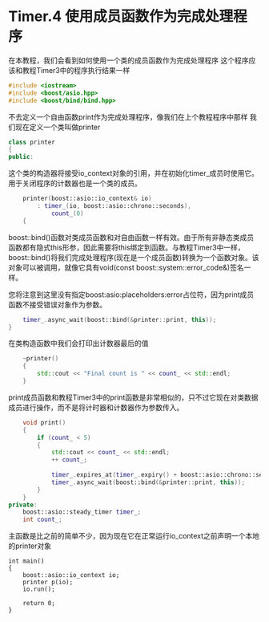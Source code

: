 # Timer.4 使用成员函数作为完成处理程序
在本教程，我们会看到如何使用一个类的成员函数作为完成处理程序
这个程序应该和教程Timer3中的程序执行结果一样
``` c++
#include <iostream>
#include <boost/asio.hpp>
#include <boost/bind/bind.hpp>
```
不去定义一个自由函数print作为完成处理程序，像我们在上个教程程序中那样
我们现在定义一个类叫做printer
``` c++
class printer
{
public:
```
这个类的构造器将接受io_context对象的引用，并在初始化timer_成员时使用它。用于关闭程序的计数器也是一个类的成员。
``` c++
    printer(boost::asio::io_context& io)
        : timer_(io, boost::asio::chrono::seconds),
            count_(0)
    {
```
boost::bind()函数对类成员函数和对自由函数一样有效。由于所有非静态类成员函数都有隐式this形参，因此需要将this绑定到函数。与教程Timer3中一样，boost::bind()将我们完成处理程序(现在是一个成员函数)转换为一个函数对象。该对象可以被调用，就像它具有void(const boost::system::error_code&)签名一样。

您将注意到这里没有指定boost:asio:placeholders:error占位符，因为print成员函数不接受错误对象作为参数。
``` c++
    timer_.async_wait(boost::bind(&printer::print, this));
}
```
在类构造函数中我们会打印出计数器最后的值
``` c++
    ~printer()
    {
        std::cout << "Final count is " << count_ << std::endl;
    }
```
print成员函数和教程Timer3中的print函数是非常相似的，只不过它现在对类数据成员进行操作，而不是将计时器和计数器作为参数传入。
``` c++
    void print()
    {
        if (count_ < 5)
        {
            std::cout << count_ << std::endl;
            ++ count_;
            
            timer_.expires_at(timer_.expiry() + boost::asio::chrono::seconds(1));
            timer_.async_wait(boost::bind(&printer::print, this));
        }
    }
private:
    boost::asio::steady_timer timer_;
    int count_;
```
主函数是比之前的简单不少，因为现在它在正常运行io_context之前声明一个本地的printer对象
```
int main()
{
    boost::asio::io_context io;
    printer p(io);
    io.run();

    return 0;
}
```